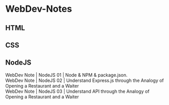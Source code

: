 # WebDev-Notes

## HTML 

## CSS

## NodeJS
WebDev Note | NodeJS 01 | Node & NPM & package.json.  
WebDev Note | NodeJS 02 | Understand Express.js through the Analogy of Opening a Restaurant and a Waiter     
WebDev Note | NodeJS 03 | Understand API through the Analogy of Opening a Restaurant and a Waiter   
